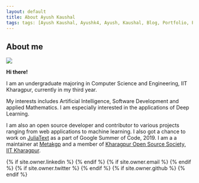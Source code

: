 ```yaml
---
layout: default
title: About Ayush Kaushal
tags: tags: [Ayush Kaushal, Ayushk4, Ayush, Kaushal, Blog, Portfolio, Portfolio Website, Personal Website, Homepage]
---
```

## About me

<img class="user-avatar" src="{{ site.owner.avatar }}">

**Hi there!**

I am an undergraduate majoring in Computer Science and Engineering, IIT Kharagpur, currently in my third year.

My interests includes Artificial Intelligence, Software Development and applied Mathematics.
I am especially interested in the applications of Deep Learning.

I am also an open source developer and contributor to various projects ranging from web applications to machine learning.
I also got a chance to work on [JuliaText](https://github.com/JuliaText) as a part of Google Summer of Code, 2019.
I am a a maintainer at [Metakgp](https://github.com/metakgp) and a member of [Kharagpur Open Source Society, IIT Kharagpur](https://github.com/kossiitkgp).

<div class="pagination">
  {% if site.owner.linkedin %}
    <a href="{{ site.owner.linkedin }}" class="social-media-icons"><i class="fa fa-2x fa-linkedin-square" aria-hidden="true"></i></a>
  {% endif %}
  {% if site.owner.email %}
    <a href="mailto:{{ site.owner.email }}" class="social-media-icons"><i class="fa fa-2x fa-envelope-square" aria-hidden="true"></i></a>
  {% endif %}
  {% if site.owner.twitter %}
    <a href="https://twitter.com/{{ site.owner.twitter }}" class="social-media-icons"><i class="fa fa-2x fa-twitter-square" aria-hidden="true"></i></a>
  {% endif %}
  {% if site.owner.github %}
    <a href="{{ site.owner.github }}" class="social-media-icons"><i class="fa fa-2x fa-github-square" aria-hidden="true"></i></a>
  {% endif %}
</div>
